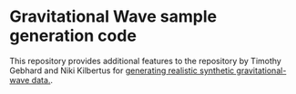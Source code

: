# Gravitational Wave sample generation code

This repository provides additional features to the repository by Timothy Gebhard and Niki Kilbertus for [generating realistic synthetic gravitational-wave data.](https://github.com/timothygebhard/ggwd/).
